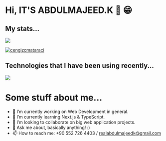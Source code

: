 # Hi, IT'S ABDULMAJEED.K 👋 😁

<p align="center">
  <h2>My stats...</h2>
  <img align="center" src="https://github-readme-stats.vercel.app/api?username=Abdulmajeedkutaibani&count_private=true&show_icons=true&theme=tokyonight&hide=stars" />
  <p align="left"> <a href="https://github.com/ryo-ma/github-profile-trophy"><img src="https://github-profile-trophy.vercel.app/?username=Abdulmajeedkutaibani"              alt="cengizcmataraci" /></a> </p>

</p>

<p align="center">
  <h2>Technologies that I have been using recently...</h2>
  <img align="center" src="https://github-readme-stats.vercel.app/api/top-langs/?username=Abdulmajeedkutaibani&layout=compact&theme=tokyonight&langs_count=10" />
</p>

# Some stuff about me...
- 🔭 I’m currently working on Web Development in general.
- 🌱 I’m currently learning Next.js & TypeScript.
- 👯 I’m looking to collaborate on big web application projects.
- 💬 Ask me about, basically anything! :)
- 📫 How to reach me: +90 552 726 4403 / realabdulmajeedk@gmail.com
